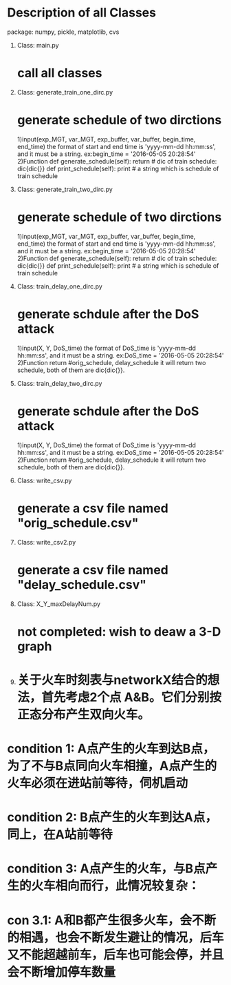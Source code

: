 # Description of all Classes
package: numpy, pickle, matplotlib, cvs

1. Class: main.py
	# call all classes

2. Class: generate_train_one_dirc.py
	# generate schedule of two dirctions
	1)input(exp_MGT, var_MGT, exp_buffer, var_buffer, begin_time, end_time)
		the format of start and end time is 'yyyy-mm-dd hh:mm:ss', and it must be a string. ex:begin_time = '2016-05-05 20:28:54'
	2)Function
		def generate_schedule(self):
        	return # dic of train schedule: dic{dic{}}
    	def print_schedule(self):
        	print # a string which is schedule of train schedule
        	
3. Class: generate_train_two_dirc.py
	# generate schedule of two dirctions
	1)input(exp_MGT, var_MGT, exp_buffer, var_buffer, begin_time, end_time)
		the format of start and end time is 'yyyy-mm-dd hh:mm:ss', and it must be a string. ex:begin_time = '2016-05-05 20:28:54'
	2)Function
		def generate_schedule(self):
        	return # dic of train schedule: dic{dic{}}
    	def print_schedule(self):
        	print # a string which is schedule of train schedule
        	
4. Class: train_delay_one_dirc.py
	# generate schdule after the DoS attack
	1)input(X, Y, DoS_time)
		the format of DoS_time is 'yyyy-mm-dd hh:mm:ss', and it must be a string. ex:DoS_time = '2016-05-05 20:28:54'
	2)Function
		return #orig_schedule, delay_schedule
		it will return two schedule, both of them are dic{dic{}}.

5. Class: train_delay_two_dirc.py
	# generate schdule after the DoS attack
	1)input(X, Y, DoS_time)
		the format of DoS_time is 'yyyy-mm-dd hh:mm:ss', and it must be a string. ex:DoS_time = '2016-05-05 20:28:54'
	2)Function
		return #orig_schedule, delay_schedule
		it will return two schedule, both of them are dic{dic{}}.
		
6. Class: write_csv.py
	# generate a csv file named "orig_schedule.csv"
	
7. Class: write_csv2.py
	# generate a csv file named "delay_schedule.csv"

8. Class: X_Y_maxDelayNum.py
	# not completed: wish to deaw a 3-D graph
	
9. # 关于火车时刻表与networkX结合的想法，首先考虑2个点 A&B。它们分别按正态分布产生双向火车。
# condition 1: A点产生的火车到达B点，为了不与B点同向火车相撞，A点产生的火车必须在进站前等待，伺机启动
# condition 2: B点产生的火车到达A点，同上，在A站前等待
# condition 3: A点产生的火车，与B点产生的火车相向而行，此情况较复杂：
#			con 3.1: A和B都产生很多火车，会不断的相遇，也会不断发生避让的情况，后车又不能超越前车，后车也可能会停，并且会不断增加停车数量